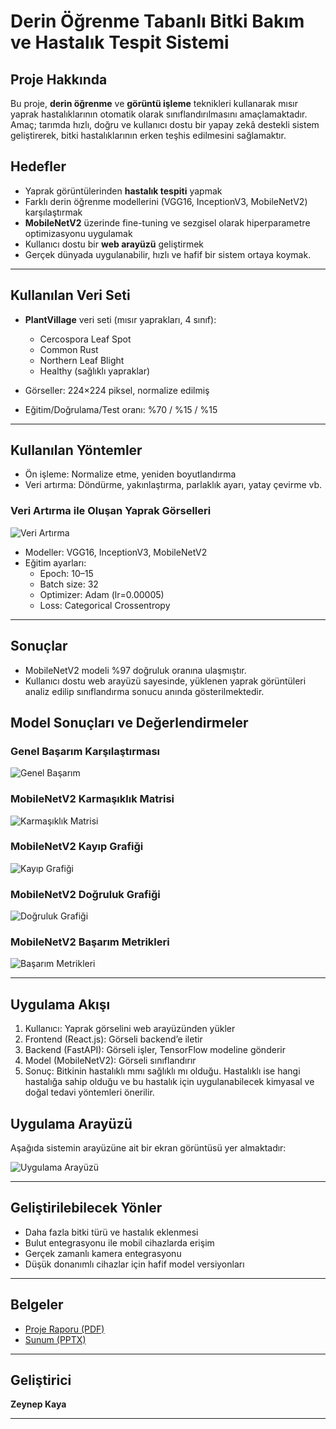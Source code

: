 # Derin Öğrenme Tabanlı Bitki Bakım ve Hastalık Tespit Sistemi

## Proje Hakkında
Bu proje, **derin öğrenme** ve **görüntü işleme** teknikleri kullanarak mısır yaprak hastalıklarının otomatik olarak sınıflandırılmasını amaçlamaktadır.  
Amaç; tarımda hızlı, doğru ve kullanıcı dostu bir yapay zekâ destekli sistem geliştirerek, bitki hastalıklarının erken teşhis edilmesini sağlamaktır.


## Hedefler
- Yaprak görüntülerinden **hastalık tespiti** yapmak  
- Farklı derin öğrenme modellerini (VGG16, InceptionV3, MobileNetV2) karşılaştırmak  
- **MobileNetV2** üzerinde fine-tuning ve sezgisel olarak hiperparametre optimizasyonu uygulamak  
- Kullanıcı dostu bir **web arayüzü** geliştirmek  
- Gerçek dünyada uygulanabilir, hızlı ve hafif bir sistem ortaya koymak.

---

## Kullanılan Veri Seti
- **PlantVillage** veri seti (mısır yaprakları, 4 sınıf):  
  - Cercospora Leaf Spot  
  - Common Rust  
  - Northern Leaf Blight  
  - Healthy (sağlıklı yapraklar)

- Görseller: 224×224 piksel, normalize edilmiş  
- Eğitim/Doğrulama/Test oranı: %70 / %15 / %15

---

## Kullanılan Yöntemler
- Ön işleme: Normalize etme, yeniden boyutlandırma  
- Veri artırma: Döndürme, yakınlaştırma, parlaklık ayarı, yatay çevirme vb.
### Veri Artırma ile Oluşan Yaprak Görselleri
![Veri Artırma](images/veri_artirma_ile_olusan_yaprak_gorselleri.png)


- Modeller: VGG16, InceptionV3, MobileNetV2  
- Eğitim ayarları:  
  - Epoch: 10–15  
  - Batch size: 32  
  - Optimizer: Adam (lr=0.00005)  
  - Loss: Categorical Crossentropy

---

## Sonuçlar
- MobileNetV2 modeli %97 doğruluk oranına ulaşmıştır.  
- Kullanıcı dostu web arayüzü sayesinde, yüklenen yaprak görüntüleri analiz edilip sınıflandırma sonucu anında gösterilmektedir.

## Model Sonuçları ve Değerlendirmeler

### Genel Başarım Karşılaştırması
![Genel Başarım](images/modellerin_genel_basarim_karsilastirmasi.png)

### MobileNetV2 Karmaşıklık Matrisi
![Karmaşıklık Matrisi](images/MobileNetV2_karmasiklik_matrisi.png)

### MobileNetV2 Kayıp Grafiği
![Kayıp Grafiği](images/MobileNetV2_kayip_grafigi.png)

### MobileNetV2 Doğruluk Grafiği
![Doğruluk Grafiği](images/MobileNetV2_dogruluk_grafigi.png)

### MobileNetV2 Başarım Metrikleri
![Başarım Metrikleri](images/MobileNetV2_basarim_metrikleri_cizelgesi.png)


---

## Uygulama Akışı
1. Kullanıcı: Yaprak görselini web arayüzünden yükler  
2. Frontend (React.js): Görseli backend’e iletir  
3. Backend (FastAPI): Görseli işler, TensorFlow modeline gönderir  
4. Model (MobileNetV2): Görseli sınıflandırır  
5. Sonuç: Bitkinin hastalıklı mmı sağlıklı mı olduğu. Hastalıklı ise hangi hastalığa sahip olduğu ve bu hastalık için uygulanabilecek kimyasal ve doğal tedavi yöntemleri önerilir.

## Uygulama Arayüzü

Aşağıda sistemin arayüzüne ait bir ekran görüntüsü yer almaktadır:

![Uygulama Arayüzü](images/uygulama_arayuzu.png)


---

## Geliştirilebilecek Yönler
- Daha fazla bitki türü ve hastalık eklenmesi  
- Bulut entegrasyonu ile mobil cihazlarda erişim  
- Gerçek zamanlı kamera entegrasyonu  
- Düşük donanımlı cihazlar için hafif model versiyonları 

---

## Belgeler
-  [Proje Raporu (PDF)](docs/Zeynep_Kaya_rapor.pdf)  
-  [Sunum (PPTX)](presentation/Tasarım2_Sunum_Zeynep_Kaya.pptx)  

---

## Geliştirici
**Zeynep Kaya**  

---


